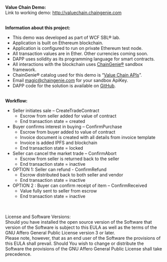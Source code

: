 <B>Value Chain Demo:</B><br/>
Link to working demo: <a href="http://chaingenie.com">http://valuechain.chaingenie.com</a>
<br/><br/>

<b>Information about this project:</b>
-	This demo was developed as part of WCF SBL® lab.
-	Application is built on Ethereum blockchain.
-	Application is configured to run on private Ethereum test node.
-	All transaction values are in Ether.  Other currencies coming soon.
-	DAPP uses solidity as its programming language for smart contracts.
-	All interactions with the blockchain uses <a href="http://chaingenie.com">ChainGenie®</a> sandbox framework.
-	ChainGenie® catalog used for this demo is “<a href="http://chaingenie.com/demo.html">Value Chain APIs</a>”.
-	Email magic@chaingenie.com for your sandbox ApiKey.
-	DAPP code for the solution is available on <a href="https://github.com/ChainGenie/Value-Chain-Demo">GitHub</a>.
<br/><br/>

<b>Workflow:</b>
- Seller initiates sale – CreateTradeContract
   	- Escrow from seller added for value of contract
   	- End transaction state = created
-	Buyer confirms interest in buying – ConfirmPurchase
  	- Escrow from buyer added to value of contract
  	- Invoice document is created with all details from invoice template
  	- Invoice is added IPFS and blockchain
  	- End transaction state = locked
-	Seller can cancel the market trade – ConfirmAbort
  	- Escrow from seller is returned back to the seller
  	- End transaction state = inactive
-	OPTION 1: Seller can refund - ConfirmRefund
  	- Escrow distributed back to both seller and vendor
  	- End transaction state = inactive
-	OPTION 2 : Buyer can confirm receipt of item – ConfirmReceived
  	- Value fully sent to seller from escrow
  	- End transaction state = inactive

<br/><br/>
</b>License and Software Versions: </b>
<BR/>
Should you have installed the open source version of the Software that version of the Software is subject to this EULA as well as the terms of the GNU Affero General Public License version 3 or later. 
<br/>
Please note, however, that as an end user of the Software the provisions of this EULA shall prevail. Should You wish to change or distribute the Software the provisions of the GNU Affero General Public License shall take precedence.
